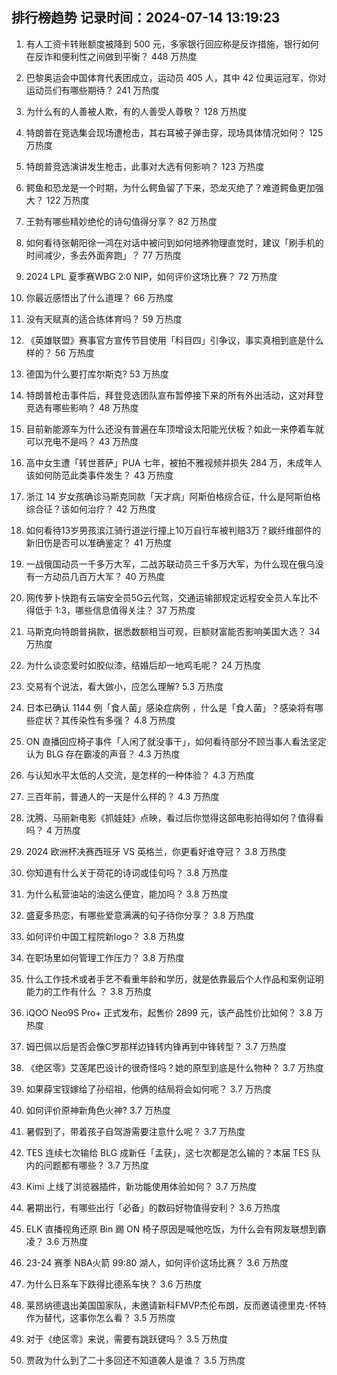 
## 排行榜趋势 记录时间：2024-07-14 13:19:23
  
  1. 有人工资卡转账额度被降到 500 元，多家银行回应称是反诈措施，银行如何在反诈和便利性之间做到平衡？ 448 万热度
    
  2. 巴黎奥运会中国体育代表团成立，运动员 405 人，其中 42 位奥运冠军，你对运动员们有哪些期待？ 241 万热度
    
  3. 为什么有的人善被人欺，有的人善受人尊敬？ 128 万热度
    
  4. 特朗普在竞选集会现场遭枪击，其右耳被子弹击穿，现场具体情况如何？ 125 万热度
    
  5. 特朗普竞选演讲发生枪击，此事对大选有何影响？ 123 万热度
    
  6. 鳄鱼和恐龙是一个时期，为什么鳄鱼留了下来，恐龙灭绝了？难道鳄鱼更加强大？ 122 万热度
    
  7. 王勃有哪些精妙绝伦的诗句值得分享？ 82 万热度
    
  8. 如何看待张朝阳徐一鸿在对话中被问到如何培养物理直觉时，建议「刷手机的时间减少，多去外面奔跑」？ 77 万热度
    
  9. 2024 LPL 夏季赛WBG 2:0 NIP，如何评价这场比赛？ 72 万热度
    
  10. 你最近感悟出了什么道理？ 66 万热度
    
  11. 没有天赋真的适合练体育吗？ 59 万热度
    
  12. 《英雄联盟》赛事官方宣传节目使用「科目四」引争议，事实真相到底是什么样的？ 56 万热度
    
  13. 德国为什么要打库尔斯克? 53 万热度
    
  14. 特朗普枪击事件后，拜登竞选团队宣布暂停接下来的所有外出活动，这对拜登竞选有哪些影响？ 48 万热度
    
  15. 目前新能源车为什么还没有普遍在车顶增设太阳能光伏板？如此一来停着车就可以充电不是吗？ 43 万热度
    
  16. 高中女生遭「转世菩萨」PUA 七年，被拍不雅视频并损失 284 万，未成年人该如何防范此类事件发生？ 43 万热度
    
  17. 浙江 14 岁女孩确诊马斯克同款「天才病」阿斯伯格综合征，什么是阿斯伯格综合征？该如何治疗？ 42 万热度
    
  18. 如何看待13岁男孩滨江骑行道逆行撞上10万自行车被判赔3万？碳纤维部件的新旧伤是否可以准确鉴定？ 41 万热度
    
  19. 一战俄国动员一千多万大军，二战苏联动员三千多万大军，为什么现在俄乌没有一方动员几百万大军？ 40 万热度
    
  20. 网传萝卜快跑有云端安全员5G云代驾，交通运输部规定远程安全员人车比不得低于 1∶3，哪些信息值得关注？ 37 万热度
    
  21. 马斯克向特朗普捐款，据悉数额相当可观，巨额财富能否影响美国大选？ 34 万热度
    
  22. 为什么谈恋爱时如胶似漆，结婚后却一地鸡毛呢？ 24 万热度
    
  23. 交易有个说法，看大做小，应怎么理解? 5.3 万热度
    
  24. 日本已确认 1144 例「食人菌」感染症病例 ，什么是「食人菌」？感染将有哪些症状？其传染性有多强？ 4.8 万热度
    
  25. ON 直播回应椅子事件「人闲了就没事干」，如何看待部分不顾当事人看法坚定认为 BLG 存在霸凌的声音？ 4.3 万热度
    
  26. 与认知水平太低的人交流，是怎样的一种体验？ 4.3 万热度
    
  27. 三百年前，普通人的一天是什么样的？ 4.3 万热度
    
  28. 沈腾、马丽新电影《抓娃娃》点映，看过后你觉得这部电影拍得如何？值得看吗？ 4 万热度
    
  29. 2024 欧洲杯决赛西班牙 VS 英格兰，你更看好谁夺冠？ 3.8 万热度
    
  30. 你知道有什么关于荷花的诗词或佳句吗？ 3.8 万热度
    
  31. 为什么私营油站的油这么便宜，能加吗？ 3.8 万热度
    
  32. 盛夏多热恋，有哪些爱意满满的句子待你分享？ 3.8 万热度
    
  33. 如何评价中国工程院新logo？ 3.8 万热度
    
  34. 在职场里如何管理工作压力？ 3.8 万热度
    
  35. 什么工作技术或者手艺不看重年龄和学历，就是依靠最后个人作品和案例证明能力的工作有什么 ？ 3.8 万热度
    
  36. iQOO Neo9S Pro+ 正式发布，起售价 2899 元，该产品性价比如何？ 3.8 万热度
    
  37. 姆巴佩以后是否会像C罗那样边锋转内锋再到中锋转型？ 3.7 万热度
    
  38. 《绝区零》艾莲尾巴设计的很奇怪吗？她的原型到底是什么物种？ 3.7 万热度
    
  39. 如果薛宝钗嫁给了孙绍祖，他俩的结局将会如何呢？ 3.7 万热度
    
  40. 如何评价原神新角色火神? 3.7 万热度
    
  41. 暑假到了，带着孩子自驾游需要注意什么呢？ 3.7 万热度
    
  42. TES 连续七次输给 BLG 成新任「孟获」，这七次都是怎么输的？本届 TES 队内的问题都有哪些？ 3.7 万热度
    
  43. Kimi 上线了浏览器插件，新功能使用体验如何？ 3.7 万热度
    
  44. 暑期出行，有哪些出行「必备」的数码好物值得安利？ 3.6 万热度
    
  45. ELK 直播视角还原 Bin 踢 ON 椅子原因是喊他吃饭，为什么会有网友联想到霸凌？ 3.6 万热度
    
  46. 23-24 赛季 NBA火箭 99:80 湖人，如何评价这场比赛？ 3.6 万热度
    
  47. 为什么日系车下跌得比德系车快？ 3.6 万热度
    
  48. 莱昂纳德退出美国国家队，未邀请新科FMVP杰伦布朗，反而邀请德里克-怀特作为替代，这事你怎么看？ 3.5 万热度
    
  49. 对于《绝区零》来说，需要有跳跃键吗？ 3.5 万热度
    
  50. 贾政为什么到了二十多回还不知道袭人是谁？ 3.5 万热度
    